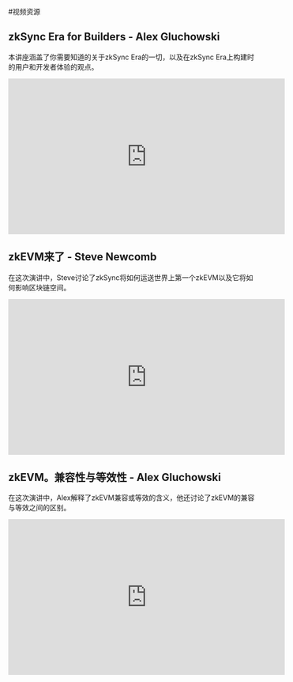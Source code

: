 #视频资源


## zkSync Era for Builders - Alex Gluchowski

本讲座涵盖了你需要知道的关于zkSync Era的一切，以及在zkSync Era上构建时的用户和开发者体验的观点。

<iframe width="560" height="315" src="https://www.youtube.com/embed/xd2siik0iBU" title="zSync 2.0 for Builders - Alex Gluchowski" frameborder="0" allow="accelerometer; clipboard-write; encrypted-media; gyroscope; picture-in-picture" allowfullscreen></iframe>

## zkEVM来了 - Steve Newcomb

在这次演讲中，Steve讨论了zkSync将如何运送世界上第一个zkEVM以及它将如何影响区块链空间。

<iframe width="560" height="315" src="https://www.youtube.com/embed/QkZUlqetTRA?start=600" title="The zkEVM is Here - Steve Newcomb" frameborder="0" allow="accelerometer; clipboard-write; encrypted-media; gyroscope; picture-in-picture" allowfullscreen></iframe>

## zkEVM。兼容性与等效性 - Alex Gluchowski

在这次演讲中，Alex解释了zkEVM兼容或等效的含义，他还讨论了zkEVM的兼容与等效之间的区别。


<iframe width="560" height="315" src="https://www.youtube.com/embed/yaLqYGjnc90?start=20" title="zkEVM: Compatibility vs Equivalence - Alex Gluchowski" frameborder="0" allow="accelerometer; clipboard-write; encrypted-media; gyroscope; picture-in-picture" allowfullscreen></iframe>

